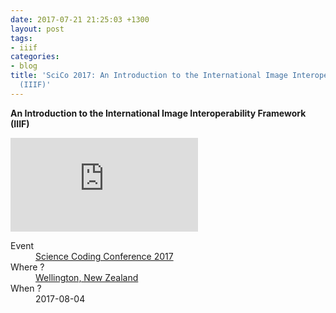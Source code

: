 ```yaml
---
date: 2017-07-21 21:25:03 +1300
layout: post
tags:
- iiif
categories:
- blog
title: 'SciCo 2017: An Introduction to the International Image Interoperability Framework
  (IIIF)'
---
```


<strong>An Introduction to the International Image Interoperability Framework (IIIF)</strong>

<div class='row'>
<div class="ui embed">
<iframe src="https://kinow.github.io/scico-2017/" frameborder="0" allowfullscreen></iframe>
</div>
</div>

<dl>
<dt>Event</dt>
<dd><a href="http://nesi-cri.nz/">Science Coding Conference 2017</a></dd>
<dt>Where ?</dt>
<dd><a href="https://www.google.co.nz/maps/place/Wellington/@-41.244027,174.6217709,11z/data=!3m1!4b1!4m5!3m4!1s0x6d38b1fc49e974cb:0xa00ef63a213b470!8m2!3d-41.2864603!4d174.776236">Wellington, New Zealand</a></dd>
<dt>When ?</dt>
<dd>2017-08-04</dd>
</dl>
